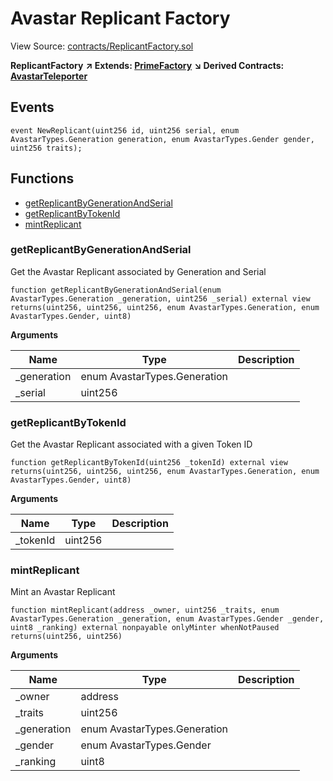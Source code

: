 # Avastar Replicant Factory

View Source: [contracts/ReplicantFactory.sol](https://github.com/Dapp-Wizards/Avastars-Contracts/blob/master/contracts/ReplicantFactory.sol)

**ReplicantFactory** **↗ Extends: [PrimeFactory](PrimeFactory.md)**
**↘ Derived Contracts: [AvastarTeleporter](AvastarTeleporter.md)**

## Events

```solidity
event NewReplicant(uint256 id, uint256 serial, enum AvastarTypes.Generation generation, enum AvastarTypes.Gender gender, uint256 traits);
```

## **Functions**

- [getReplicantByGenerationAndSerial](#getreplicantbygenerationandserial)
- [getReplicantByTokenId](#getreplicantbytokenid)
- [mintReplicant](#mintreplicant)

### getReplicantByGenerationAndSerial

Get the Avastar Replicant associated by Generation and Serial

```solidity
function getReplicantByGenerationAndSerial(enum AvastarTypes.Generation _generation, uint256 _serial) external view
returns(uint256, uint256, uint256, enum AvastarTypes.Generation, enum AvastarTypes.Gender, uint8)
```

**Arguments**

| Name        | Type           | Description  |
| ------------- |------------- | -----|
| _generation | enum AvastarTypes.Generation |  | 
| _serial | uint256 |  | 

### getReplicantByTokenId

Get the Avastar Replicant associated with a given Token ID

```solidity
function getReplicantByTokenId(uint256 _tokenId) external view
returns(uint256, uint256, uint256, enum AvastarTypes.Generation, enum AvastarTypes.Gender, uint8)
```

**Arguments**

| Name        | Type           | Description  |
| ------------- |------------- | -----|
| _tokenId | uint256 |  | 

### mintReplicant

Mint an Avastar Replicant

```solidity
function mintReplicant(address _owner, uint256 _traits, enum AvastarTypes.Generation _generation, enum AvastarTypes.Gender _gender, uint8 _ranking) external nonpayable onlyMinter whenNotPaused 
returns(uint256, uint256)
```

**Arguments**

| Name        | Type           | Description  |
| ------------- |------------- | -----|
| _owner | address |  | 
| _traits | uint256 |  | 
| _generation | enum AvastarTypes.Generation |  | 
| _gender | enum AvastarTypes.Gender |  | 
| _ranking | uint8 |  | 

